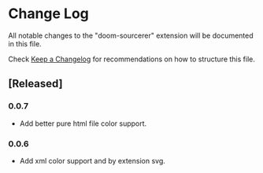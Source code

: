 # Change Log

All notable changes to the "doom-sourcerer" extension will be documented in this file.

Check [Keep a Changelog](http://keepachangelog.com/) for recommendations on how to structure this file.

## [Released]

### 0.0.7

- Add better pure html file color support.

### 0.0.6

- Add xml color support and by extension svg.
